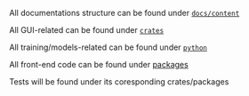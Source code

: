 All documentations structure can be found under [`docs/content`](./docs/content/)

All GUI-related can be found under [`crates`](./crates)

All training/models-related can be found under [`python`](./python)

All front-end code can be found under [packages](./packages)

Tests will be found under its coresponding crates/packages
